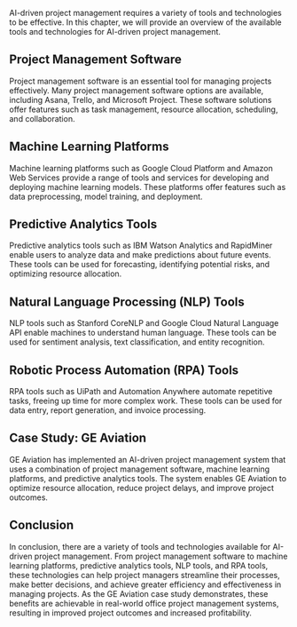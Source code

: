 
AI-driven project management requires a variety of tools and technologies to be effective. In this chapter, we will provide an overview of the available tools and technologies for AI-driven project management.

Project Management Software
---------------------------

Project management software is an essential tool for managing projects effectively. Many project management software options are available, including Asana, Trello, and Microsoft Project. These software solutions offer features such as task management, resource allocation, scheduling, and collaboration.

Machine Learning Platforms
--------------------------

Machine learning platforms such as Google Cloud Platform and Amazon Web Services provide a range of tools and services for developing and deploying machine learning models. These platforms offer features such as data preprocessing, model training, and deployment.

Predictive Analytics Tools
--------------------------

Predictive analytics tools such as IBM Watson Analytics and RapidMiner enable users to analyze data and make predictions about future events. These tools can be used for forecasting, identifying potential risks, and optimizing resource allocation.

Natural Language Processing (NLP) Tools
---------------------------------------

NLP tools such as Stanford CoreNLP and Google Cloud Natural Language API enable machines to understand human language. These tools can be used for sentiment analysis, text classification, and entity recognition.

Robotic Process Automation (RPA) Tools
--------------------------------------

RPA tools such as UiPath and Automation Anywhere automate repetitive tasks, freeing up time for more complex work. These tools can be used for data entry, report generation, and invoice processing.

Case Study: GE Aviation
-----------------------

GE Aviation has implemented an AI-driven project management system that uses a combination of project management software, machine learning platforms, and predictive analytics tools. The system enables GE Aviation to optimize resource allocation, reduce project delays, and improve project outcomes.

Conclusion
----------

In conclusion, there are a variety of tools and technologies available for AI-driven project management. From project management software to machine learning platforms, predictive analytics tools, NLP tools, and RPA tools, these technologies can help project managers streamline their processes, make better decisions, and achieve greater efficiency and effectiveness in managing projects. As the GE Aviation case study demonstrates, these benefits are achievable in real-world office project management systems, resulting in improved project outcomes and increased profitability.
